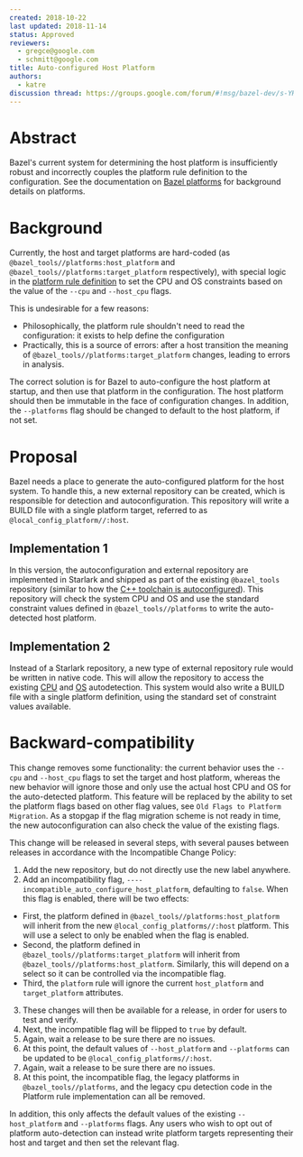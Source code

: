 ```yaml
---
created: 2018-10-22
last updated: 2018-11-14
status: Approved
reviewers:
  - gregce@google.com
  - schmitt@google.com
title: Auto-configured Host Platform
authors:
  - katre
discussion thread: https://groups.google.com/forum/#!msg/bazel-dev/s-YHxjyu4IE/CJ5nMejnBQAJ
---
```


# Abstract

Bazel's current system for determining the host platform is insufficiently robust and incorrectly couples the platform rule definition to the configuration. See the documentation on [Bazel platforms](https://docs.bazel.build/versions/master/platforms.html) for background details on platforms.

# Background

Currently, the host and target platforms are hard-coded (as `@bazel_tools//platforms:host_platform` and `@bazel_tools//platforms:target_platform` respectively), with special logic in the [platform rule definition](https://source.bazel.build/bazel/+/master:src/main/java/com/google/devtools/build/lib/rules/platform/Platform.java) to set the CPU and OS constraints based on the value of the `--cpu` and `--host_cpu` flags.

This is undesirable for a few reasons:
- Philosophically, the platform rule shouldn't need to read the configuration: it exists to help define the configuration
- Practically, this is a source of errors: after a host transition the meaning of `@bazel_tools//platforms:target_platform` changes, leading to errors in analysis.

The correct solution is for Bazel to auto-configure the host platform at startup, and then use that platform in the configuration. The host platform should then be immutable in the face of configuration changes. In addition, the `--platforms` flag should be changed to default to the host platform, if not set.

# Proposal

Bazel needs a place to generate the auto-configured platform for the host system. To handle this, a new external repository can be created, which is responsible for detection and autoconfiguration. This repository will write a BUILD file with a single platform target, referred to as `@local_config_platform//:host`.

## Implementation 1

In this version, the autoconfiguration and external repository are implemented in Starlark and shipped as part of the existing `@bazel_tools` repository (similar to how the [C++ toolchain is autoconfigured](https://source.bazel.build/bazel/+/master:tools/cpp/cc_configure.bzl)). This repository will check the system CPU and OS and use the standard constraint values defined in `@bazel_tools//platforms` to write the auto-detected host platform.

## Implementation 2

Instead of a Starlark repository, a new type of external repository rule would be written in native code. This will allow the repository to access the existing [CPU](https://source.bazel.build/bazel/+/master:src/main/java/com/google/devtools/build/lib/util/CPU.java) and [OS](https://source.bazel.build/bazel/+/master:src/main/java/com/google/devtools/build/lib/util/OS.java) autodetection. This system would also write a BUILD file with a single platform definition, using the standard set of constraint values available.

# Backward-compatibility

This change removes some functionality: the current behavior uses the `--cpu` and `--host_cpu` flags to set the target and host platform, whereas the new behavior will ignore those and only use the actual host CPU and OS for the auto-detected platform. This feature will be replaced by the ability to set the platform flags based on other flag values, see `Old Flags to Platform Migration`. As a stopgap if the flag migration scheme is not ready in time, the new autoconfiguration can also check the value of the existing flags.

This change will be released in several steps, with several pauses between releases in accordance with the Incompatible Change Policy:
1. Add the new repository, but do not directly use the new label anywhere.
2. Add an incompatibility flag, `----incompatible_auto_configure_host_platform`, defaulting to `false`. When this flag is enabled, there will be two effects:
  - First, the platform defined in `@bazel_tools//platforms:host_platform` will inherit from the new `@local_config_platforms//:host` platform. This will use a select to only be enabled when the flag is enabled.
  - Second, the platform defined in `@bazel_tools//platforms:target_platform` will inherit from `@bazel_tools//platforms:host_platform`. Similarly, this will depend on a select so it can be controlled via the incompatible flag.
  - Third, the `platform` rule will ignore the current `host_platform` and `target_platform` attributes.
3. These changes will then be available for a release, in order for users to test and verify.
4. Next, the incompatible flag will be flipped to `true` by default.
5. Again, wait a release to be sure there are no issues.
6. At this point, the default values of `--host_platform` and `--platforms` can be updated to be `@local_config_platforms//:host`.
7. Again, wait a release to be sure there are no issues.
8. At this point, the incompatible flag, the legacy platforms in `@bazel_tools//platforms`, and the legacy cpu detection code in the Platform rule implementation can all be removed.

In addition, this only affects the default values of the existing `--host_platform` and `--platforms` flags. Any users who wish to opt out of platform auto-detection can instead write platform targets representing their host and target and then set the relevant flag.

